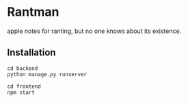 # Rantman
apple notes for ranting, but no one knows about its existence.

## Installation

```
cd backend
python manage.py runserver

cd frontend
npm start
```
